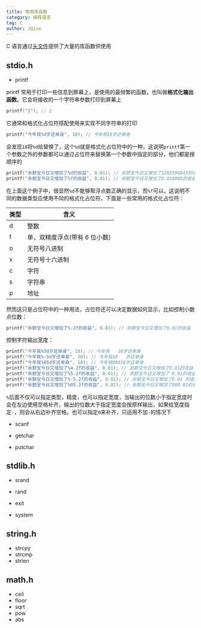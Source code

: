 ```yaml
---
title: 常用库函数
category: 编程语言
tag: C
author: JQiue
---
```


C 语言通过[头文件](5/#宏定义)提供了大量的库函数供使用

## stdio.h

+ printf

printf 常用于打印一些信息到屏幕上，是使用的最频繁的函数，也叫做**格式化输出函数**。它会将接收的一个字符串参数打印到屏幕上

```c
printf("2"); // 2
```

它通常和格式化占位符搭配使用来实现不同字符串的打印

```c
printf("今年我%d岁还单身", 18); // 今年我18岁还单身
```

会发现`18`将`%d`给替换了，这个`%d`就是格式化占位符中的一种，这说明`printf`第一个参数之外的参数都可以通过占位符来替换第一个参数中指定的部分，他们都是按顺序的

```c
printf("余额宝今日又增加了%d的收益", 0.01); // 余额宝今日又增加了1202590843的收益
printf("余额宝今日又增加了%f的收益", 0.01); // 余额宝今日又增加了0.010000的收益
```

在上面这个例子中，很显然`%d`不能够帮浮点数正确的显示，而`%f`可以，这说明不同的数据类型应使用不同的格式化占位符，下面是一些常用的格式化占位符：

类型|含义
---|---
d|整数
f|单，双精度浮点(带有 6 位小数)
o|无符号八进制
x|无符号十六进制
c|字符
s|字符串
p|地址

然而这只是占位符中的一种用法，占位符还可以决定数据如何显示，比如控制小数点位数：

```c
printf("余额宝今日又增加了%.2f的收益", 0.01); // 余额宝今日又增加了0.01的收益
```

控制字符输出宽度：

```c
printf("今年我%5d岁还单身", 18); // 今年我   18岁还单身
printf("今年我%-5d岁还单身", 18); // 今年我18   岁还单身
printf("今年我%05d岁还单身", 18); // 今年我00018岁还单身
printf("余额宝今日又增加了%4.2f的收益", 0.01); // 余额宝今日又增加了0.01的收益
printf("余额宝今日又增加了%5.2f的收益", 0.01); // 余额宝今日又增加了 0.01的收益
printf("余额宝今日又增加了%-5.2f的收益", 0.01); // 余额宝今日又增加了0.01 的收益
printf("余额宝今日又增加了%05.2f的收益", 0.01); // 余额宝今日又增加了000.01的收益
```

`%`后面不仅可以指定类型，精度，也可以指定宽度，当输出的位数小于指定宽度时会在左边使用空格补齐，输出的位数大于指定宽度会按原样输出，如果给宽度指定`-`，则会从右边补齐空格。也可以指定`0`来补齐，只适用不加`-`的情况下

+ scanf

+ getchar

+ putchar

## stdlib.h

+ srand

+ rand

+ exit

+ system

## string.h

+ strcpy
+ strcmp
+ strlen

## math.h

+ ceil
+ floor
+ sqrt
+ pow
+ abs
